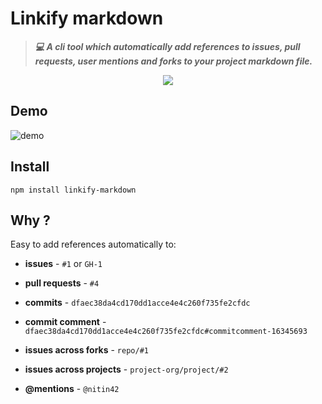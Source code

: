 # Linkify markdown

> ***💻 A cli tool which automatically add references to issues, pull requests, user mentions and forks to your project markdown file.***


<p align="center">
  <img src="https://gyazo.com/1518fc90b43476098c17ee268f911fce.png" />
</p>

## Demo

![demo](http://g.recordit.co/ZTPOJp7ouz.gif)

## Install

```
npm install linkify-markdown
```

## Why ?

Easy to add references automatically to:

* **issues** - `#1` or `GH-1`

* **pull requests** - `#4`

* **commits** - `dfaec38da4cd170dd1acce4e4c260f735fe2cfdc`

* **commit comment** - `dfaec38da4cd170dd1acce4e4c260f735fe2cfdc#commitcomment-16345693`

* **issues across forks** - `repo/#1`

* **issues across projects** - `project-org/project/#2`

* **@mentions** - `@nitin42`
